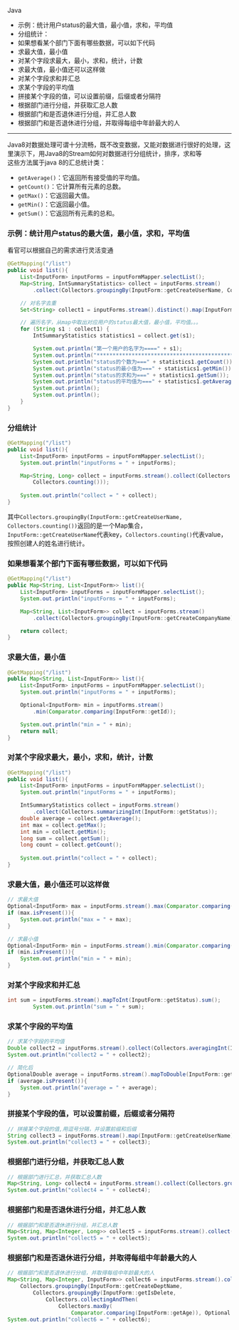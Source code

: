 Java

- 示例：统计用户status的最大值，最小值，求和，平均值
- 分组统计：
- 如果想看某个部门下面有哪些数据，可以如下代码
- 求最大值，最小值
- 对某个字段求最大，最小，求和，统计，计数
- 求最大值，最小值还可以这样做
- 对某个字段求和并汇总
- 求某个字段的平均值
- 拼接某个字段的值，可以设置前缀，后缀或者分隔符
- 根据部门进行分组，并获取汇总人数
- 根据部门和是否退休进行分组，并汇总人数
- 根据部门和是否退休进行分组，并取得每组中年龄最大的人

---

Java8对数据处理可谓十分流畅，既不改变数据，又能对数据进行很好的处理，这里演示下，用Java8的Stream如何对数据进行分组统计，排序，求和等<br />这些方法属于java 8的汇总统计类：

- `getAverage()`：它返回所有接受值的平均值。
- `getCount()`：它计算所有元素的总数。
- `getMax()`：它返回最大值。
- `getMin()`：它返回最小值。
- `getSum()`：它返回所有元素的总和。
<a name="vfZdv"></a>
### 示例：统计用户status的最大值，最小值，求和，平均值
看官可以根据自己的需求进行灵活变通
```java
@GetMapping("/list")
public void list(){
    List<InputForm> inputForms = inputFormMapper.selectList();
    Map<String, IntSummaryStatistics> collect = inputForms.stream()
        .collect(Collectors.groupingBy(InputForm::getCreateUserName, Collectors.summarizingInt(InputForm::getStatus)));

    // 对名字去重
    Set<String> collect1 = inputForms.stream().distinct().map(InputForm::getCreateUserName).collect(Collectors.toSet());

    // 遍历名字，从map中取出对应用户的status最大值，最小值，平均值。。。
    for (String s1 : collect1) {
        IntSummaryStatistics statistics1 = collect.get(s1);

        System.out.println("第一个用户的名字为====" + s1);
        System.out.println("**********************************************");
        System.out.println("status的个数为===" + statistics1.getCount());
        System.out.println("status的最小值为===" + statistics1.getMin());
        System.out.println("status的求和为===" + statistics1.getSum());
        System.out.println("status的平均值为===" + statistics1.getAverage());
        System.out.println();
        System.out.println();
    }
}
```
<a name="gxjWF"></a>
### 分组统计
```java
@GetMapping("/list")
public void list(){
    List<InputForm> inputForms = inputFormMapper.selectList();
    System.out.println("inputForms = " + inputForms);

    Map<String, Long> collect = inputForms.stream().collect(Collectors.groupingBy(InputForm::getCreateUserName,
        Collectors.counting()));
    
    System.out.println("collect = " + collect);
}
```
其中`Collectors.groupingBy(InputForm::getCreateUserName, Collectors.counting())`返回的是一个Map集合，`InputForm::getCreateUserName`代表key，`Collectors.counting()`代表value，按照创建人的姓名进行统计。
<a name="ZCDS9"></a>
### 如果想看某个部门下面有哪些数据，可以如下代码
```java
@GetMapping("/list")
public Map<String, List<InputForm>> list(){
    List<InputForm> inputForms = inputFormMapper.selectList();
    System.out.println("inputForms = " + inputForms);

    Map<String, List<InputForm>> collect = inputForms.stream()
        .collect(Collectors.groupingBy(InputForm::getCreateCompanyName));

    return collect;
}
```
<a name="jmgfZ"></a>
### 求最大值，最小值
```java
@GetMapping("/list")
public Map<String, List<InputForm>> list(){
    List<InputForm> inputForms = inputFormMapper.selectList();
    System.out.println("inputForms = " + inputForms);

    Optional<InputForm> min = inputForms.stream()
        .min(Comparator.comparing(InputForm::getId));

    System.out.println("min = " + min);
    return null;
}
```
<a name="JiOA1"></a>
### 对某个字段求最大，最小，求和，统计，计数
```java
@GetMapping("/list")
public void list(){
    List<InputForm> inputForms = inputFormMapper.selectList();
    System.out.println("inputForms = " + inputForms);

    IntSummaryStatistics collect = inputForms.stream()
        .collect(Collectors.summarizingInt(InputForm::getStatus));
    double average = collect.getAverage();
    int max = collect.getMax();
    int min = collect.getMin();
    long sum = collect.getSum();
    long count = collect.getCount();
    
    System.out.println("collect = " + collect);
}
```
<a name="TG1CH"></a>
### 求最大值，最小值还可以这样做
```java
// 求最大值
Optional<InputForm> max = inputForms.stream().max(Comparator.comparing(InputForm::getAgency));
if (max.isPresent()){
    System.out.println("max = " + max);
}

// 求最小值
Optional<InputForm> min = inputForms.stream().min(Comparator.comparing(InputForm::getAgency));
if (min.isPresent()){
    System.out.println("min = " + min);
}
```
<a name="mzbpE"></a>
### 对某个字段求和并汇总
```java
int sum = inputForms.stream().mapToInt(InputForm::getStatus).sum();
        System.out.println("sum = " + sum);
```
<a name="SutuY"></a>
### 求某个字段的平均值
```java
// 求某个字段的平均值
Double collect2 = inputForms.stream().collect(Collectors.averagingInt(InputForm::getStatus));
System.out.println("collect2 = " + collect2);

// 简化后
OptionalDouble average = inputForms.stream().mapToDouble(InputForm::getStatus).average();
if (average.isPresent()){
    System.out.println("average = " + average);
}
```
<a name="fdqim"></a>
### 拼接某个字段的值，可以设置前缀，后缀或者分隔符
```java
// 拼接某个字段的值,用逗号分隔，并设置前缀和后缀
String collect3 = inputForms.stream().map(InputForm::getCreateUserName).collect(Collectors.joining(",", "我是前缀", "我是后缀"));
System.out.println("collect3 = " + collect3);
```
<a name="DlOLG"></a>
### 根据部门进行分组，并获取汇总人数
```java
// 根据部门进行汇总，并获取汇总人数
Map<String, Long> collect4 = inputForms.stream().collect(Collectors.groupingBy(InputForm::getCreateDeptName, Collectors.counting()));
System.out.println("collect4 = " + collect4);
```
<a name="PMcF4"></a>
### 根据部门和是否退休进行分组，并汇总人数
```java
// 根据部门和是否退休进行分组，并汇总人数
Map<String, Map<Integer, Long>> collect5 = inputForms.stream().collect(Collectors.groupingBy(InputForm::getCreateDeptName, Collectors.groupingBy(InputForm::getIsDelete, Collectors.counting())));
System.out.println("collect5 = " + collect5);
```
<a name="zGzbE"></a>
### 根据部门和是否退休进行分组，并取得每组中年龄最大的人
```java
// 根据部门和是否退休进行分组，并取得每组中年龄最大的人
Map<String, Map<Integer, InputForm>> collect6 = inputForms.stream().collect(
    Collectors.groupingBy(InputForm::getCreateDeptName,
        Collectors.groupingBy(InputForm::getIsDelete,
            Collectors.collectingAndThen(
                Collectors.maxBy(
                    Comparator.comparing(InputForm::getAge)), Optional::get))));
System.out.println("collect6 = " + collect6);
```
